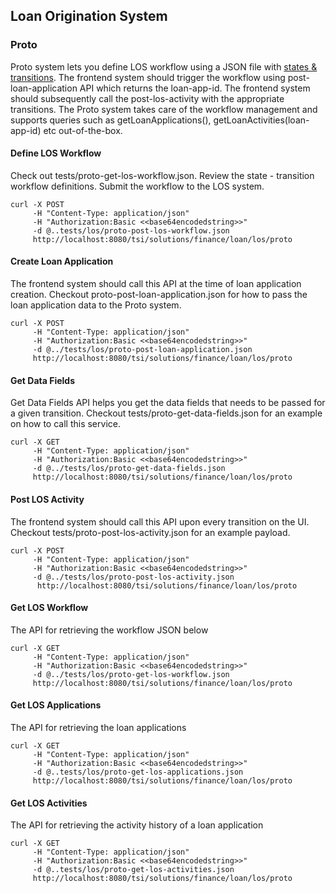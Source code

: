 ## Loan Origination System

### Proto

Proto system lets you define LOS workflow using a JSON file with <a href="https://en.wikipedia.org/wiki/Finite-state_machine">states & transitions</a>. The frontend system should trigger the workflow using post-loan-application API which returns the loan-app-id. The frontend system should subsequently call the post-los-activity with the appropriate transitions. The Proto system takes care of the workflow management and supports queries such as getLoanApplications(), getLoanActivities(loan-app-id) etc out-of-the-box.  

#### Define LOS Workflow
Check out tests/proto-get-los-workflow.json. Review the state - transition workflow definitions. Submit the workflow to the LOS system.
```
curl -X POST 
     -H "Content-Type: application/json"
     -H "Authorization:Basic <<base64encodedstring>>" 
     -d @..tests/los/proto-post-los-workflow.json
     http://localhost:8080/tsi/solutions/finance/loan/los/proto
```
#### Create Loan Application
The frontend system should call this API at the time of loan application creation. Checkout proto-post-loan-application.json for how to pass the loan application data to the Proto system.
```
curl -X POST 
     -H "Content-Type: application/json"
     -H "Authorization:Basic <<base64encodedstring>>"
     -d @../tests/los/proto-post-loan-application.json
     http://localhost:8080/tsi/solutions/finance/loan/los/proto
```
#### Get Data Fields
Get Data Fields API helps you get the data fields that needs to be passed for a given transition. Checkout tests/proto-get-data-fields.json for an example on how to call this service.
```
curl -X GET 
     -H "Content-Type: application/json" 
     -H "Authorization:Basic <<base64encodedstring>>" 
     -d @../tests/los/proto-get-data-fields.json
     http://localhost:8080/tsi/solutions/finance/loan/los/proto
```
#### Post LOS Activity
The frontend system should call this API upon every transition on the UI. Checkout tests/proto-post-los-activity.json for an example payload.
```
curl -X POST
     -H "Content-Type: application/json"
     -H "Authorization:Basic <<base64encodedstring>>"
     -d @../tests/los/proto-post-los-activity.json
      http://localhost:8080/tsi/solutions/finance/loan/los/proto
```
#### Get LOS Workflow
The API for retrieving the workflow JSON below
```
curl -X GET 
     -H "Content-Type: application/json"
     -H "Authorization:Basic <<base64encodedstring>>" 
     -d @../tests/los/proto-get-los-workflow.json 
     http://localhost:8080/tsi/solutions/finance/loan/los/proto
```
####  Get LOS Applications
The API for retrieving the loan applications
```
curl -X GET 
     -H "Content-Type: application/json"
     -H "Authorization:Basic <<base64encodedstring>>"
     -d @..tests/los/proto-get-los-applications.json 
     http://localhost:8080/tsi/solutions/finance/loan/los/proto
```
#### Get LOS Activities
The API for retrieving the activity history of a loan application
```
curl -X GET 
     -H "Content-Type: application/json"
     -H "Authorization:Basic <<base64encodedstring>>"
     -d @..tests/los/proto-get-los-activities.json 
     http://localhost:8080/tsi/solutions/finance/loan/los/proto
```



